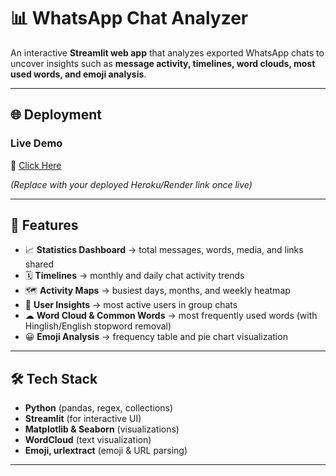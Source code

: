 # 📊 WhatsApp Chat Analyzer  

An interactive **Streamlit web app** that analyzes exported WhatsApp chats to uncover insights such as **message activity, timelines, word clouds, most used words, and emoji analysis**.  

---

## 🌐 Deployment  

### Live Demo  
🔗 [Click Here](https://chatinsight-q57s.onrender.com/)  

*(Replace with your deployed Heroku/Render link once live)*  

---

## 🚀 Features  
- 📈 **Statistics Dashboard** → total messages, words, media, and links shared  
- 🗓 **Timelines** → monthly and daily chat activity trends  
- 🗺 **Activity Maps** → busiest days, months, and weekly heatmap  
- 👥 **User Insights** → most active users in group chats  
- ☁ **Word Cloud & Common Words** → most frequently used words (with Hinglish/English stopword removal)  
- 😀 **Emoji Analysis** → frequency table and pie chart visualization  

---

## 🛠 Tech Stack  
- **Python** (pandas, regex, collections)  
- **Streamlit** (for interactive UI)  
- **Matplotlib & Seaborn** (visualizations)  
- **WordCloud** (text visualization)  
- **Emoji, urlextract** (emoji & URL parsing)  

---
